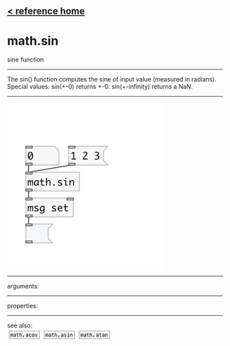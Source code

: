 [< reference home](index.html)
---

# math.sin


sine function

---

The sin() function computes the sine of input value (measured in radians).
Special values:
sin(+-0) returns +-0.
sin(+-infinity) returns a NaN.
<br>


---


![example](examples/math.sin-example.jpg)

---
arguments:


---
properties:


---
see also:<br>
[![math.acos](img/object_math.acos.png)](math.acos.html)
[![math.asin](img/object_math.asin.png)](math.asin.html)
[![math.atan](img/object_math.atan.png)](math.atan.html)

